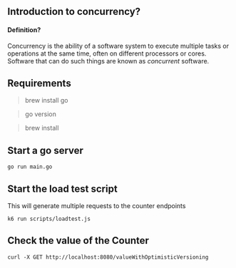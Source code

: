 ## Introduction to concurrency?

#### Definition?

Concurrency is the ability of a software system to execute multiple tasks or operations at the same time, often on different processors or cores. Software that can do such things are known as _concurrent_ software.

## Requirements

> brew install go 

> go version 

> brew install 

## Start a go server 
``` go run main.go ``` 

## Start the load test script

This will generate multiple requests to the counter endpoints

```k6 run scripts/loadtest.js```

## Check the value of the Counter

```
curl -X GET http://localhost:8080/valueWithOptimisticVersioning
```
